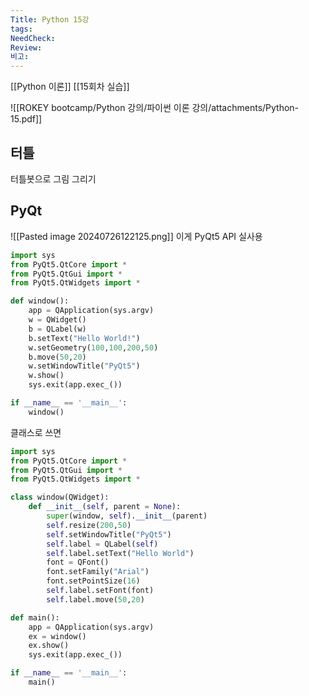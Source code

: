 ```yaml
---
Title: Python 15강
tags: 
NeedCheck: 
Review: 
비고:
---
```

[[Python 이론]]
[[15회차 실습]]

![[ROKEY bootcamp/Python 강의/파이썬 이론 강의/attachments/Python-15.pdf]]

## 터틀
터틀봇으로 그림 그리기


## PyQt

![[Pasted image 20240726122125.png]]
이게 PyQt5 API 실사용
```python
import sys
from PyQt5.QtCore import *
from PyQt5.QtGui import *
from PyQt5.QtWidgets import *

def window():
    app = QApplication(sys.argv)
    w = QWidget()
    b = QLabel(w)
    b.setText("Hello World!")
    w.setGeometry(100,100,200,50)
    b.move(50,20)
    w.setWindowTitle("PyQt5")
    w.show()
    sys.exit(app.exec_())

if __name__ == '__main__':
    window()
```

클래스로 쓰면
```python
import sys
from PyQt5.QtCore import *
from PyQt5.QtGui import *
from PyQt5.QtWidgets import *

class window(QWidget):
    def __init__(self, parent = None):
        super(window, self).__init__(parent)
        self.resize(200,50)
        self.setWindowTitle("PyQt5")
        self.label = QLabel(self)
        self.label.setText("Hello World")
        font = QFont()
        font.setFamily("Arial")
        font.setPointSize(16)
        self.label.setFont(font)
        self.label.move(50,20)

def main():
    app = QApplication(sys.argv)
    ex = window()
    ex.show()
    sys.exit(app.exec_())

if __name__ == '__main__':
    main()
```
